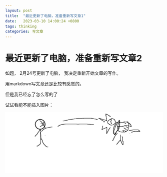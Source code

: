```yaml
---
layout: post
title:  "最近更新了电脑，准备重新写文章1"
date:   2023-03-10 14:00:24 +0800
tags: thinking
categories: 写文章
---
```


# 最近更新了电脑，准备重新写文章2

如题， 2月24号更新了电脑， 我决定重新开始文章的写作。

用markdown写文章还是比较有感觉的。 

但是我已经忘了怎么写的了



试试看能不能插入图片：

![](https://github.com/huanglei3221/huanglei3221.github.io/blob/main/_posts/images/%E5%BC%80%E5%85%83%E7%A0%B8%E5%A6%88%E5%A6%88.bmp)







